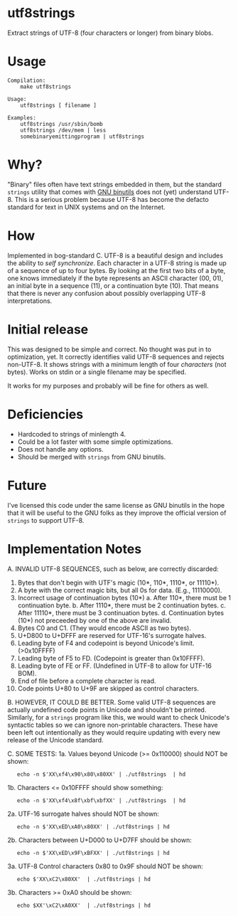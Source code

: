 # utf8strings
Extract strings of UTF-8 (four characters or longer) from binary blobs.

# Usage

    Compilation:
        make utf8strings

    Usage:
        utf8strings [ filename ]

    Examples:
        utf8strings /usr/sbin/bomb
        utf8strings /dev/mem | less
        somebinaryemittingprogram | utf8strings 

# Why?

"Binary" files often have text strings embedded in them, but the
standard `strings` utility that comes with [GNU
binutils](https://gnu.org/software/binutils/) does not (yet)
understand UTF-8. This is a serious problem because UTF-8 has become
the defacto standard for text in UNIX systems and on the Internet.

# How

Implemented in bog-standard C. UTF-8 is a beautiful design and
includes the ability to _self synchronize_. Each character in a UTF-8
string is made up of a sequence of up to four bytes. By looking at the
first two bits of a byte, one knows immediately if the byte represents
an ASCII character (00, 01), an initial byte in a sequence (11), or a
continuation byte (10). That means that there is never any confusion
about possibly overlapping UTF-8 interpretations.

# Initial release 

This was designed to be simple and correct. No thought was put in to
optimization, yet. It correctly identifies valid UTF-8 sequences and
rejects non-UTF-8. It shows strings with a minimum length of four
*characters* (not bytes). Works on stdin or a single filename may be
specified.

It works for my purposes and probably will be fine for others as well.

# Deficiencies
* Hardcoded to strings of minlength 4. 
* Could be a lot faster with some simple optimizations.
* Does not handle any options.
* Should be merged with `strings` from GNU binutils.

# Future

I've licensed this code under the same license as GNU binutils in the
hope that it will be useful to the GNU folks as they improve the
official version of `strings` to support UTF-8.

# Implementation Notes

A. INVALID UTF-8 SEQUENCES, such as below, are correctly discarded:
   1. Bytes that don't begin with UTF's magic (10*, 110*, 1110*, or 11110*).
   2. A byte with the correct magic bits, but all 0s for data. (E.g., 11110000).
   3. Incorrect usage of continuation bytes (10*) 
      a. After 110*, there must be 1 continuation byte.
      b. After 1110*, there must be 2 continuation bytes.
      c. After 11110*, there must be 3 continuation bytes.
      d. Continuation bytes (10*) not preceeded by one of the above are invalid.
   4. Bytes C0 and C1. (They would encode ASCII as two bytes).
   5. U+D800 to U+DFFF are reserved for UTF-16's surrogate halves.
   6. Leading byte of F4 and codepoint is beyond Unicode's limit. (>0x10FFFF)
   7. Leading byte of F5 to FD. (Codepoint is greater than 0x10FFFF).
   8. Leading byte of FE or FF. (Undefined in UTF-8 to allow for UTF-16 BOM).
   9. End of file before a complete character is read.
  10. Code points U+80 to U+9F are skipped as control characters.

B. HOWEVER, IT COULD BE BETTER. Some valid UTF-8 sequences are
   actually undefined code points in Unicode and shouldn't be printed.
   Similarly, for a `strings` program like this, we would want to
   check Unicode's syntactic tables so we can ignore non-printable
   characters. These have been left out intentionally as they would
   require updating with every new release of the Unicode standard.

C. SOME TESTS:
   1a. Values beyond Unicode (>= 0x110000) should NOT be shown:

       echo -n $'XX\xf4\x90\x80\x80XX' | ./utf8strings  | hd

   1b. Characters <= 0x10FFFF should show something:

       echo -n $'XX\xf4\x8f\xbf\xbfXX' | ./utf8strings  | hd

   2a. UTF-16 surrogate halves should NOT be shown:

       echo -n $'XX\xED\xA0\x80XX' | ./utf8strings | hd

   2b. Characters between U+D000 to U+D7FF should be shown:

       echo -n $'XX\xED\x9F\xBFXX' | ./utf8strings | hd

   3a. UTF-8 Control characters 0x80 to 0x9F should NOT be shown:

       echo $'XX\xC2\x80XX'  | ./utf8strings | hd

   3b. Characters >= 0xA0 should be shown:

       echo $XX'\xC2\xA0XX'  | ./utf8strings | hd
